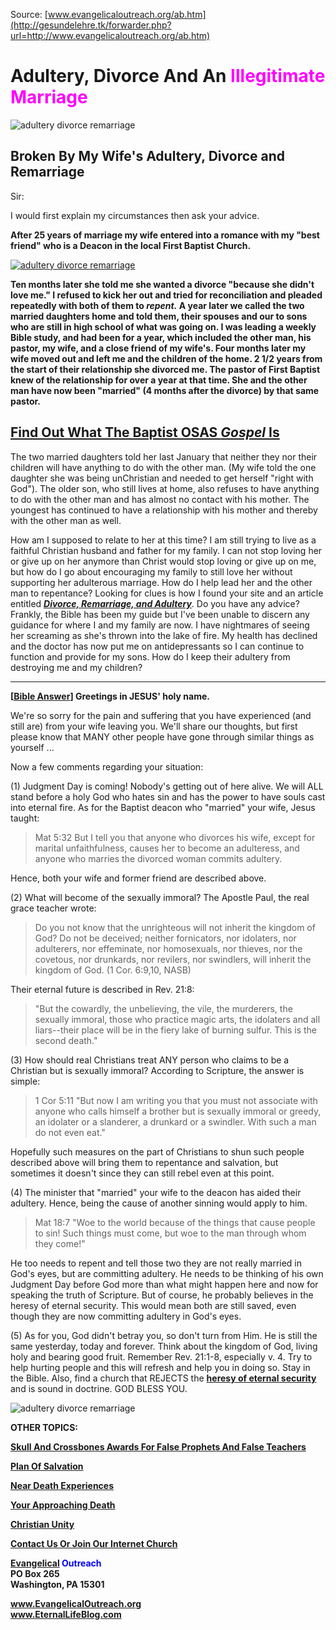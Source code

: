<!--t Adultery, Divorce And An Illegitimate Marriage t-->
<!--d  d-->

Source: [www.evangelicaloutreach.org/ab.htm](http://gesundelehre.tk/forwarder.php?url=http://www.evangelicaloutreach.org/ab.htm)


# Adultery, Divorce And An <font color="magenta">Illegitimate Marriage</font>


![adultery divorce remarriage](../../files/pictures/021.gif)


## Broken By My Wife's Adultery, Divorce and Remarriage

Sir:

I would first explain my circumstances then ask your advice.

**After 25 years of marriage my wife entered into a romance with my "best friend" who is a Deacon in the local First Baptist Church.** 

[![adultery divorce remarriage](../../files/pictures/adultery-divorce-remarriage-osas.jpg "Eternal security HERESY leads at times to adultery, divorce and remarriage.")](http://gesundelehre.tk/forwarder.php?url=http://www.evangelicaloutreach.org/divorce.html)

**Ten months later she told me she wanted a divorce "because she didn't love me." I refused to kick her out and tried for reconciliation and pleaded repeatedly with both of them to _repent._ A year later we called the two married daughters home and told them, their spouses and our to sons who are still in high school of what was going on. I was leading a weekly Bible study, and had been for a year, which included the other man, his pastor, my wife, and a close friend of my wife's. Four months later my wife moved out and left me and the children of the home. 2 1/2 years from the start of their relationship she divorced me. The pastor of First Baptist knew of the relationship for over a year at that time. She and the other man have now been "married" (4 months after the divorce) by that same pastor.**

## [Find Out What The Baptist OSAS _Gospel_ Is](http://gesundelehre.tk/forwarder.php?url=http://www.evangelicaloutreach.org/whichgospel.htm)

The two married daughters told her last January that neither they nor their children will have anything to do with the other man. (My wife told the one daughter she was being unChristian and needed to get herself "right with God"). The older son, who still lives at home, also refuses to have anything to do with the other man and has almost no contact with his mother. The youngest has continued to have a relationship with his mother and thereby with the other man as well.

How am I supposed to relate to her at this time? I am still trying to live as a faithful Christian husband and father for my family. I can not stop loving her or give up on her anymore than Christ would stop loving or give up on me, but how do I go about encouraging my family to still love her without supporting her adulterous marriage. How do I help lead her and the other man to repentance? Looking for clues is how I found your site and an article entitled _**[Divorce, Remarriage, and Adultery](http://gesundelehre.tk/forwarder.php?url=http://www.evangelicaloutreach.org/divorce.html)**_. Do you have any advice? Frankly, the Bible has been my guide but I've been unable to discern any guidance for where I and my family are now. I have nightmares of seeing her screaming as she's thrown into the lake of fire. My health has declined and the doctor has now put me on antidepressants so I can continue to function and provide for my sons. How do I keep their adultery from destroying me and my children?

* * *

**[[Bible Answer](http://gesundelehre.tk/forwarder.php?url=http://www.evangelicaloutreach.org/bible-answers.html)] Greetings in JESUS' holy name.**

We're so sorry for the pain and suffering that you have experienced (and still are) from your wife leaving you. We'll share our thoughts, but first please know that MANY other people have gone through similar things as yourself ...

Now a few comments regarding your situation:

(1) Judgment Day is coming! Nobody's getting out of here alive. We will ALL stand before a holy God who hates sin and has the power to have souls cast into eternal fire. As for the Baptist deacon who "married" your wife, Jesus taught:

> Mat 5:32 But I tell you that anyone who divorces his wife, except for marital unfaithfulness, causes her to become an adulteress, and anyone who marries the divorced woman commits adultery.

Hence, both your wife and former friend are described above.

(2) What will become of the sexually immoral? The Apostle Paul, the real grace teacher wrote:

> Do you not know that the unrighteous will not inherit the kingdom of God? Do not be deceived; neither fornicators, nor idolaters, nor adulterers, nor effeminate, nor homosexuals, nor thieves, nor the covetous, nor drunkards, nor revilers, nor swindlers, will inherit the kingdom of God. (1 Cor. 6:9,10, NASB)

Their eternal future is described in Rev. 21:8:

> "But the cowardly, the unbelieving, the vile, the murderers, the sexually immoral, those who practice magic arts, the idolaters and all liars--their place will be in the fiery lake of burning sulfur. This is the second death."

(3) How should real Christians treat ANY person who claims to be a Christian but is sexually immoral? According to Scripture, the answer is simple:

> 1 Cor 5:11 "But now I am writing you that you must not associate with anyone who calls himself a brother but is sexually immoral or greedy, an idolater or a slanderer, a drunkard or a swindler. With such a man do not even eat."

Hopefully such measures on the part of Christians to shun such people described above will bring them to repentance and salvation, but sometimes it doesn't since they can still rebel even at this point.

(4) The minister that "married" your wife to the deacon has aided their adultery. Hence, being the cause of another sinning would apply to him.

> Mat 18:7 "Woe to the world because of the things that cause people to sin! Such things must come, but woe to the man through whom they come!"

He too needs to repent and tell those two they are not really married in God's eyes, but are committing adultery. He needs to be thinking of his own Judgment Day before God more than what might happen here and now for speaking the truth of Scripture. But of course, he probably believes in the heresy of eternal security. This would mean both are still saved, even though they are now committing adultery in God's eyes.

(5) As for you, God didn't betray you, so don't turn from Him. He is still the same yesterday, today and forever. Think about the kingdom of God, living holy and bearing good fruit. Remember Rev. 21:1-8, especially v. 4\. Try to help hurting people and this will refresh and help you in doing so. Stay in the Bible. Also, find a church that REJECTS the **[heresy of eternal security](http://gesundelehre.tk/forwarder.php?url=http://www.evangelicaloutreach.org/eternal-security.html)** and is sound in doctrine. GOD BLESS YOU.

![adultery divorce remarriage](../../files/pictures/line2.gif)

**OTHER TOPICS:**

**[Skull And Crossbones Awards For False Prophets And False Teachers](http://gesundelehre.tk/forwarder.php?url=http://www.evangelicaloutreach.org/Skull_And_Crossbones.html)**

**[Plan Of Salvation](http://gesundelehre.tk/forwarder.php?url=http://www.evangelicaloutreach.org/plan-of-salvation.html)**

**[Near Death Experiences](http://gesundelehre.tk/forwarder.php?url=http://www.evangelicaloutreach.org/nde.html)**

**[Your Approaching Death](http://gesundelehre.tk/forwarder.php?url=http://www.evangelicaloutreach.org/approaching-death.html)**

**[Christian Unity](http://gesundelehre.tk/forwarder.php?url=http://www.evangelicaloutreach.org/unity.html)**

[**Contact Us Or Join Our Internet Church**](http://gesundelehre.tk/forwarder.php?url=http://www.evangelicaloutreach.org/contact.html)

**[Evangelical](http://gesundelehre.tk/forwarder.php?url=http://www.evangelicaloutreach.org/index.html) <font color="blue">Outreach</font>**  
**PO Box 265**  
**Washington, PA 15301**

**www.EvangelicalOutreach.org**  
**www.EternalLifeBlog.com**
